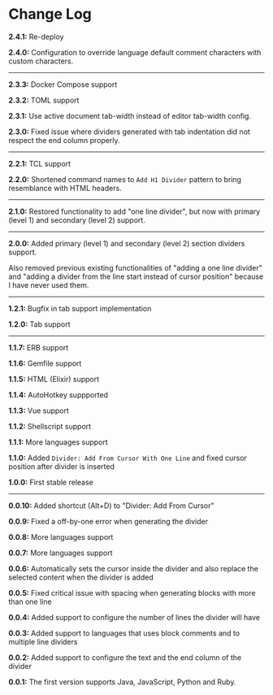 # Change Log

**2.4.1:** Re-deploy

**2.4.0:** Configuration to override language default comment characters with custom characters.

---

**2.3.3:** Docker Compose support

**2.3.2:** TOML support

**2.3.1:** Use active document tab-width instead of editor tab-width config.

**2.3.0:** Fixed issue where dividers generated with tab indentation did not respect the end column properly.

---

**2.2.1:** TCL support

**2.2.0:** Shortened command names to `Add H1 Divider` pattern to bring resemblance with HTML headers.

---

**2.1.0:** Restored functionality to add "one line divider", but now with primary (level 1) and secondary (level 2) support.

---

**2.0.0:** Added primary (level 1) and secondary (level 2) section dividers support.

Also removed previous existing functionalities of "adding a one line divider" and "adding a divider from the line start instead of cursor position" because I have never used them.

---

**1.2.1:** Bugfix in tab support implementation

**1.2.0:** Tab support

---

**1.1.7:** ERB support

**1.1.6:** Gemfile support

**1.1.5:** HTML (Elixir) support

**1.1.4:** AutoHotkey suppported

**1.1.3:** Vue support

**1.1.2:** Shellscript support

**1.1.1:** More languages support

**1.1.0:** Added `Divider: Add From Cursor With One Line` and fixed cursor position after divider is inserted

**1.0.0:** First stable release

---

**0.0.10:** Added shortcut (Alt+D) to "Divider: Add From Cursor"

**0.0.9:** Fixed a off-by-one error when generating the divider

**0.0.8:** More languages support

**0.0.7:** More languages support

**0.0.6:** Automatically sets the cursor inside the divider and also replace the selected content when the divider is added

**0.0.5:** Fixed critical issue with spacing when generating blocks with more than one line

**0.0.4:** Added support to configure the number of lines the divider will have

**0.0.3:** Added support to languages that uses block comments and to multiple line dividers

**0.0.2:** Added support to configure the text and the end column of the divider

**0.0.1:** The first version supports Java, JavaScript, Python and Ruby.
